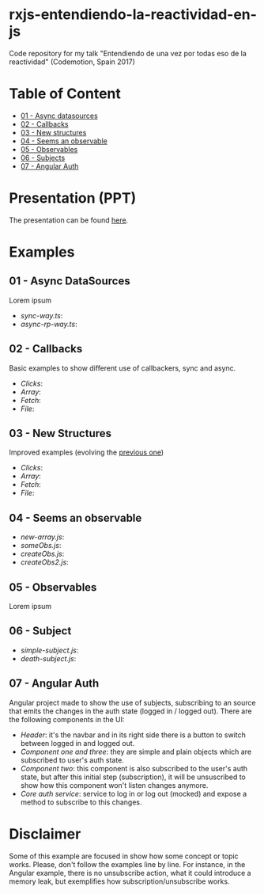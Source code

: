 # rxjs-entendiendo-la-reactividad-en-js
Code repository for my talk "Entendiendo de una vez por todas eso de la reactividad" (Codemotion, Spain 2017)

# Table of Content
- [01 - Async datasources](#01)
- [02 - Callbacks](#02)
- [03 - New structures](#03)
- [04 - Seems an observable](#04)
- [05 - Observables](#05)
- [06 - Subjects](#06)
- [07 - Angular Auth](#07)

# Presentation (PPT)
The presentation can be found [here](https://www.slideshare.net/sema_hkd/entendiendo-la-reactividad-de-una-vez-por-todas-code-motion17).

# Examples
## 01 - Async DataSources <div id="01" />
Lorem ipsum
- *sync-way.ts*:
- *async-rp-way.ts*:

## 02 - Callbacks <div id="02" />
Basic examples to show different use of callbackers, sync and async.
- *Clicks*:
- *Array*:
- *Fetch*:
- *File*:

## 03 - New Structures <div id="03" />
Improved examples (evolving the [previous one](#02))
- *Clicks*:
- *Array*:
- *Fetch*:
- *File*:

## 04 - Seems an observable <div id="04" />
- *new-array.js*:
- *someObs.js*:
- *createObs.js*:
- *createObs2.js*:

## 05 - Observables <div id="05" />
Lorem ipsum

## 06 - Subject <div id="06" />
- *simple-subject.js*:
- *death-subject.js*:

## 07 - Angular Auth <div id="07" />
Angular project made to show the use of subjects, subscribing to an source that emits the changes in the auth state (logged in / logged out). There are the following components in the UI:
- *Header*: it's the navbar and in its right side there is a button to switch between logged in and logged out.
- *Component one and three*: they are simple and plain objects which are subscribed to user's auth state.
- *Component two*: this component is also subscribed to the user's auth state, but after this initial step (subscription), it will be unsuscribed to show how this component won't listen changes anymore.
- *Core auth service*: service to log in or log out (mocked) and expose a method to subscribe to this changes.

# Disclaimer
Some of this example are focused in show how some concept or topic works. Please, don't follow the examples line by line. For instance, in the Angular example, there is no unsubscribe action, what it could introduce a memory leak, but exemplifies how subscription/unsubscribe works.